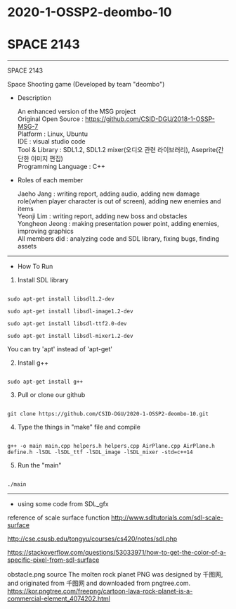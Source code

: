 # 2020-1-OSSP2-deombo-10
# SPACE 2143

********************************

SPACE 2143

Space Shooting game (Developed by team "deombo")

* Description

    An enhanced version of the MSG project  
    Original Open Source : https://github.com/CSID-DGU/2018-1-OSSP-MSG-7  
    Platform : Linux, Ubuntu  
    IDE : visual studio code  
    Tool & Library : SDL1.2, SDL1.2 mixer(오디오 관련 라이브러리), Aseprite(간단한 이미지 편집)  
    Programming Language : C++  

* Roles of each member

    Jaeho Jang : writing report, adding audio, adding new damage role(when player character is out of screen), adding new enemies and items  
    Yeonji Lim : writing report, adding new boss and obstacles  
    Yongheon Jeong : making presentation power point, adding enemies, improving graphics  
    All members did : analyzing code and SDL library, fixing bugs, finding assets  
    
* * *
* How To Run

1. Install SDL library
<pre><code>
sudo apt-get install libsdl1.2-dev

sudo apt-get install libsdl-image1.2-dev
    
sudo apt-get install libsdl-ttf2.0-dev
    
sudo apt-get install libsdl-mixer1.2-dev
</code></pre>
You can try 'apt' instead of 'apt-get'

2. Install g++
<pre><code>
sudo apt-get install g++
</code></pre>

3. Pull or clone our github
<pre><code>
git clone https://github.com/CSID-DGU/2020-1-OSSP2-deombo-10.git
</code></pre>

4. Type the things in "make" file and compile
<pre><code>
g++ -o main main.cpp helpers.h helpers.cpp AirPlane.cpp AirPlane.h define.h -lSDL -lSDL_ttf -lSDL_image -lSDL_mixer -std=c++14
</code></pre>

5. Run the "main"
<pre><code>
./main
</code></pre>
* * *
* using some code from SDL_gfx

reference of scale surface function
http://www.sdltutorials.com/sdl-scale-surface

http://cse.csusb.edu/tongyu/courses/cs420/notes/sdl.php

https://stackoverflow.com/questions/53033971/how-to-get-the-color-of-a-specific-pixel-from-sdl-surface

obstacle.png source
The molten rock planet PNG was designed by 千图网, and originated from 千图网 and downloaded from pngtree.com.
https://kor.pngtree.com/freepng/cartoon-lava-rock-planet-is-a-commercial-element_4074202.html

